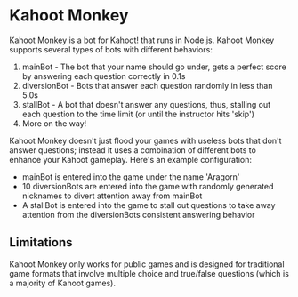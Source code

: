 # Kahoot Monkey
Kahoot Monkey is a bot for Kahoot! that runs in Node.js. Kahoot Monkey supports several types of bots with different behaviors:
1. mainBot - The bot that your name should go under, gets a perfect score by answering each question correctly in 0.1s
2. diversionBot - Bots that answer each question randomly in less than 5.0s
3. stallBot - A bot that doesn't answer any questions, thus, stalling out each question to the time limit (or until the instructor hits 'skip')
4. More on the way!

Kahoot Monkey doesn't just flood your games with useless bots that don't answer questions; instead it uses a combination of different bots to enhance your Kahoot gameplay. Here's an example configuration:

- mainBot is entered into the game under the name 'Aragorn'
- 10 diversionBots are entered into the game with randomly generated nicknames to divert attention away from mainBot
- A stallBot is entered into the game to stall out questions to take away attention from the diversionBots consistent answering behavior

## Limitations
Kahoot Monkey only works for public games and is designed for traditional game formats that involve multiple choice and true/false questions (which is a majority of Kahoot games).


